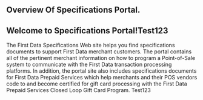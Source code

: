 
## Overview Of Specifications Portal.

## Welcome to Specifications Portal!Test123


The First Data Specifications Web site helps you find specifications documents to support First Data merchant customers.
The portal contains all of the pertinent merchant information on how to program a Point-of-Sale system to communicate with the First Data transaction processing platforms.
In addition, the portal site also includes specifications documents for First Data Prepaid Services which help merchants and their POS vendors code to and become certified for gift card processing with the First Data Prepaid Services Closed Loop Gift Card Program. Test123

